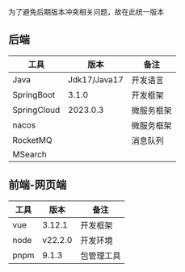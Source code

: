 为了避免后期版本冲突相关问题，故在此统一版本
## 后端

| 工具          | 版本           | 备注    |
| ----------- | ------------ | ----- |
| Java        | Jdk17/Java17 | 开发语言  |
| SpringBoot  | 3.1.0        | 开发框架  |
| SpringCloud | 2023.0.3     | 微服务框架 |
| nacos       |              | 微服务框架 |
| RocketMQ    |              | 消息队列  |
| MSearch     |              |       |

## 前端-网页端

| 工具   | 版本      | 备注    |
| ---- | ------- | ----- |
| vue  | 3.12.1  | 开发框架  |
| node | v22.2.0 | 开发环境  |
| pnpm | 9.1.3   | 包管理工具 |
